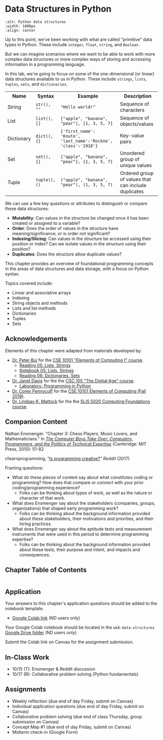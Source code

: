 # Data Structures in Python

```{image} ../images/ch7/Python_Data_Structures.png
:alt: Python data structures
:width: 1000px
:align: center
```

Up to this point, we've been working with what are called "primitive" data types in Python. These include `integer`, `float`, `string`, and `Boolean`.

But we can imagine scenarios where we want to be able to work with more complex data structures or more complex ways of storing and accessing information in a programming language.

In this lab, we're going to focus on some of the one-dimensional (or linear) data structures available to us in Python. These include `strings`, `lists`, `tuples`, `sets`, and `dictionaries`.

<table><tr><th>Name</th><th>Syntax</th><th>Example</th><th>Description</th></tr>
  <tr><td>String</td><td><code>str(), ""</code><td><code>"Hello world!"</code></td><td>Sequence of characters</td></tr>
  <tr><td>List</td><td><code>list(), []</code><td><code>["apple", "banana", "pear"], [1, 3, 5, 7]</code></td><td>Sequence of objects/values</td></tr>
  <tr><td>Dictionary</td><td><code>dict(), {}</code><td><code>{'first_name': 'Knute', 'last_name':'Rockne', 'class':'1918'}</code></td><td>Key-value pairs</td></tr>
  <tr><td>Set</td><td><code>set(), {}</code><td><code>{"apple", "banana", "pear"}, {1, 3, 5, 7}</code></td><td>Unordered group of unique values</td></tr>
  <tr><td>Tuple</td><td><code>tuple(), ()</code><td><code>("apple", "banana", "pear"), (1, 3, 5, 7)</code></td><td>Ordered group of values that can include duplicates</td></tr>
  </table>

We can use a few key questions or attributes to distinguish or compare these data structures:
- **Mutability**: Can values in the structure be changed once it has been created or assigned to a variable?
- **Order**: Does the order of values in the structure have meaning/significance, or is order not significant?
- **Indexing/Slicing**: Can values in the structure be accessed using their position or index? Can we isolate values in the structure using their position?
- **Duplicates**: Does the structure allow duplicate values?

This chapter provides an overview of foundational programming concepts in the areas of data structures and data storage, with a focus on Python syntax. 

Topics covered include:
- Linear and associative arrays
- Indexing
- String objects and methods
- Lists and list methods
- Dictionaries
- Tuples
- Sets

## <i class="fa-solid fa-hands-clapping" aria-hidden="true"></i> Acknowledgements

Elements of this chapter were adapted from materials developed by:
- [Dr. Peter Bui](http://www3.nd.edu/~pbui/) for the [CSE 10101 "Elements of Computing I" course](https://www3.nd.edu/~pbui/teaching/cdt.30010.fa16/).
  * [Reading 05: Lists, Strings](https://www3.nd.edu/~pbui/teaching/cdt.30010.fa16/reading05.html)
  * [Notebook 05: Lists, Strings](https://www3.nd.edu/~pbui/teaching/cdt.30010.fa16/notebook05.html)
  * [Reading 06: Dictionaries, Sets](https://www3.nd.edu/~pbui/teaching/cdt.30010.fa16/reading06.html)
- [Dr. Janet Davis](https://cs.whitman.edu/~davisj/) for the the [CSC 105 "The Digital Age" course](https://www.cs.grinnell.edu/~davisjan/csc/105/2012S/). 
  * [Laboratory: Programming in Python](http://www.cs.grinnell.edu/~davisjan/csc/105/labs/python1.html)
- [Dr. Corey Pennycuff](https://www3.nd.edu/~cpennycu/) for the [CSE 10101 Elements of Computing (Fall 2019)](https://www3.nd.edu/~cpennycu/2019/fa-CSE10101-CDT30010.html).
- [Dr. Lindsay K. Mattock](http://lindsaymattock.net/) for the the [SLIS 5020 Computing Foundations course](http://lindsaymattock.net/computingfoundations.html).

## <i class="fa-regular fa-bookmark" aria-hidden="true"></i> Companion Content

Nathan Ensmenger. "Chapter 3: Chess Players, Music Lovers, and Mathematicians." In [*The Computer Boys Take Over: Computers, Programmers, and the Politics of Technical Expertise*](https://mitpress.mit.edu/9780262517966/the-computer-boys-take-over/) (Cambridge: MIT Press, 2010): 51-82

r/learnprogramming, “[Is programming creative?](https://www.reddit.com/r/learnprogramming/comments/60npf3/is_programming_creative/)” *Reddit* (2017)

Framing questions:
- What do these pieces of content say about what constitutes coding or programming? How does that compare or connect with your prior coding/programming experience?
  * Folks can be thinking about types of work, as well as the nature or character of that work.
- What does Ensmenger say about the stakeholders (companies, groups, organizations) that shaped early programming work?
  * Folks can be thinking about the background information provided about these stakeholders, their motivations and priorities, and their hiring practices.
- What does Ensmenger say about the aptitude tests and measurement instruments that were used in this period to determine programming expertise?
  * Folks can be thinking about the background information provided about these tests, their purpose and intent, and impacts and consequences.

## <i class="fa-solid fa-list-ol" aria-hidden="true"></i> Chapter Table of Contents

```{tableofcontents}
```

## <i class="fa-solid fa-clipboard-question" aria-hidden="true"></i> Application

Your answers to this chapter's application questions should be added to the notebook template.
- [Google Colab link](https://colab.research.google.com/drive/1Esk-yAc-DA-2Jr6vWk6j1IW6NXoeILWE?usp=sharing) (ND users only)

Your Google Colab notebook should be located in the `wk8-data-structures` [Google Drive folder](https://drive.google.com/drive/folders/1btaMEcpz_IoKgNZU4fTmf4l_n9dsga1V?usp=drive_link) (ND users only)

Submit the Colab link on Canvas for the assignment submission.

## <i class="fa-solid fa-chalkboard-user" aria-hidden="true"></i> In-Class Work

- 10/15 (T):  Ensmenger & Reddit discussion
- 10/17 (R): Collaborative problem solving (Python fundamentals)

## <i class="fa-solid fa-list-check" aria-hidden="true"></i> Assignments 

- Weekly reflection (due end of day Friday, submit on Canvas)
- Individual application questions (due end of day Friday, submit on Canvas)
- Collaborative problem solving (due end of class Thursday, group submission on Canvas)
- Concept Map #1 (due end of day Friday, submit on Canvas)
- Midterm check-in (Google Form)

